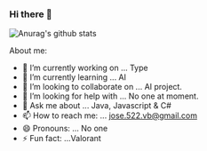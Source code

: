 ### Hi there 👋

<!--
**Jose-Carlos-Jimenez/Jose-Carlos-Jimenez** is a ✨ _special_ ✨ repository because its `README.md` (this file) appears on your GitHub profile.
--> 
![Anurag's github stats](https://github-readme-stats.vercel.app/api?username=Jose-Carlos-Jimenez&show_icons=true&theme=tokyonight)

About me:

- 🔭 I’m currently working on ... Type
- 🌱 I’m currently learning ... AI
- 👯 I’m looking to collaborate on ... AI project.
- 🤔 I’m looking for help with ... No one at moment.
- 💬 Ask me about ... Java, Javascript & C#
- 📫 How to reach me: ... jose.522.vb@gmail.com
- 😄 Pronouns: ... No one
- ⚡ Fun fact: ...Valorant
